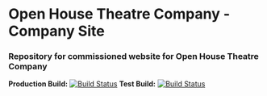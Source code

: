 # Open House Theatre Company - Company Site
### Repository for commissioned website for Open House Theatre Company
__Production Build:__
[![Build Status](https://travis-ci.com/lothamersam/OpenHouseWeb.svg?token=QpLwBhGZHQrQ9Fsf3ZVc&branch=master)](https://travis-ci.com/lothamersam/OpenHouseWeb)
__Test Build:__
[![Build Status](https://travis-ci.com/lothamersam/OpenHouseWeb.svg?token=QpLwBhGZHQrQ9Fsf3ZVc&branch=test)](https://travis-ci.com/lothamersam/OpenHouseWeb)
